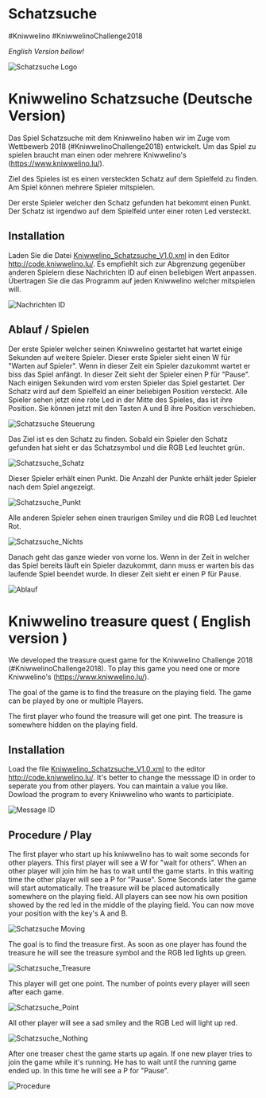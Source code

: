 # Schatzsuche
#Kniwwelino
#KniwwelinoChallenge2018

_English Version bellow!_

![Schatzsuche Logo](Schatzsuche.JPG)

# Kniwwelino Schatzsuche (Deutsche Version)

Das Spiel Schatzsuche mit dem Kniwwelino haben wir im Zuge vom Wettbewerb 2018 (#KniwwelinoChallenge2018) entwickelt.
Um das Spiel zu spielen braucht man einen oder mehrere Kniwwelino's (https://www.kniwwelino.lu/).

Ziel des Spieles ist es einen versteckten Schatz auf dem Spielfeld zu finden. Am Spiel können mehrere Spieler mitspielen.

Der erste Spieler welcher den Schatz gefunden hat bekommt einen Punkt. Der Schatz ist irgendwo auf dem Spielfeld unter einer roten Led versteckt.

## Installation

Laden Sie die Datei [Kniwwelino_Schatzsuche_V1.0.xml](Kniwwelino_Schatzsuche_V1.0.xml) in den Editor http://code.kniwwelino.lu/. Es empfiehlt sich zur Abgrenzung gegenüber anderen Spielern diese Nachrichten ID auf einen beliebigen Wert anpassen. Übertragen Sie die das Programm auf jeden Kniwwelino welcher mitspielen will. 

![Nachrichten ID](Kniwwelino_Nachrichten_ID.JPG)

## Ablauf / Spielen

Der erste Spieler welcher seinen Kniwwelino gestartet hat wartet einige Sekunden auf weitere Spieler. Dieser erste Spieler sieht einen W für "Warten auf Spieler". Wenn in dieser Zeit ein Spieler dazukommt wartet er biss das Spiel anfängt. In dieser Zeit sieht der Spieler einen P für "Pause". Nach einigen Sekunden wird vom ersten Spieler das Spiel gestartet. Der Schatz wird auf dem Spielfeld an einer beliebigen Position versteckt. Alle Spieler sehen jetzt eine rote Led in der Mitte des Spieles, das ist ihre Position. Sie können jetzt mit den Tasten A und B ihre Position verschieben. 

![Schatzsuche Steuerung](Schatzsuche_Steuerung.JPG)

Das Ziel ist es den Schatz zu finden. Sobald ein Spieler den Schatz gefunden hat sieht er das Schatzsymbol und die RGB Led leuchtet grün. 

![Schatzsuche_Schatz](Schatzsuche_Schatz.JPG)

Dieser Spieler erhält einen Punkt. Die Anzahl der Punkte erhält jeder Spieler nach dem Spiel angezeigt.

![Schatzsuche_Punkt](Schatzsuche_Punkt.JPG)

Alle anderen Spieler sehen einen traurigen Smiley und die RGB Led leuchtet Rot. 

![Schatzsuche_Nichts](Schatzsuche_Nichtgefunden.JPG)

Danach geht das ganze wieder von vorne los. Wenn in der Zeit in welcher das Spiel bereits läuft ein Spieler dazukommt, dann muss er warten bis das laufende Spiel beendet wurde. In dieser Zeit sieht er einen P für Pause.

![Ablauf](Kniwwelino_Schatzsuche_Ablauf.JPG)



# Kniwwelino treasure quest ( English version )

We developed the treasure quest game for the Kniwwelino Challenge 2018 (#KniwwelinoChallenge2018).
To play this game you need one or more Kniwwelino's (https://www.kniwwelino.lu/).

The goal of the game is to find the treasure on the playing field. The game can be played by one or multiple Players.

The first player who found the treasure will get one pint. The treasure is somewhere hidden on the playing field.

## Installation

Load the file [Kniwwelino_Schatzsuche_V1.0.xml](Kniwwelino_Schatzsuche_V1.0.xml) to the editor http://code.kniwwelino.lu/. It's better to change the messsage ID in order to seperate you from other players. You can maintain a value you like. Dowload the program to every Kniwwelino who wants to participiate. 

![Message ID](Kniwwelino_Nachrichten_ID.JPG)

## Procedure / Play

The first player who start up his kniwwelino has to wait some seconds for other players. This first player will see a W for "wait for others". When an other player will join him he has to wait until the game starts. In this waiting time the other player will see a P for "Pause". Some Seconds later the game will start automatically. The treasure will be placed automatically somewhere on the playing field. All players can see now his own position showed by the red led in the middle of the playing field. You can now move your position with the key's A and B.

![Schatzsuche Moving](Schatzsuche_Steuerung.JPG)

The goal is to find the treasure first. As soon as one player has found the treasure he will see the treasure symbol and the RGB led lights up green.

![Schatzsuche_Treasure](Schatzsuche_Schatz.JPG)

This player will get one point. The number of points every player will seen after each game.

![Schatzsuche_Point](Schatzsuche_Punkt.JPG)

All other player will see a sad smiley and the RGB Led will light up red.

![Schatzsuche_Nothing](Schatzsuche_Nichtgefunden.JPG)

After one treaser chest the game starts up again. If one new player tries to join the game while it's running. He has to wait until the running game ended up. In this time he will see a P for "Pause".

![Procedure](Kniwwelino_Schatzsuche_Ablauf.JPG)




